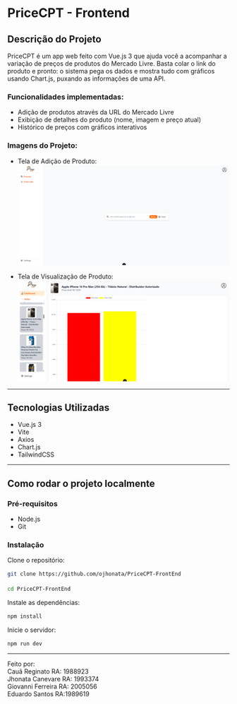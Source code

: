# PriceCPT - Frontend

## Descrição do Projeto

PriceCPT é um app web feito com Vue.js 3 que ajuda você a acompanhar a variação de preços de produtos do Mercado Livre.
Basta colar o link do produto e pronto: o sistema pega os dados e mostra tudo com gráficos usando Chart.js, puxando as informações de uma API.

### Funcionalidades implementadas:

- Adição de produtos através da URL do Mercado Livre
- Exibição de detalhes do produto (nome, imagem e preço atual)
- Histórico de preços com gráficos interativos

### Imagens do Projeto:

- Tela de Adição de Produto:  
![Adicionar Produto](./src/assets/screenshot/adicionar-produto.png)

- Tela de Visualização de Produto:  
![Visualizar Produto](./src/assets/screenshot/visualizar-produto.png)


---

## Tecnologias Utilizadas

- Vue.js 3
- Vite
- Axios
- Chart.js
- TailwindCSS

---

## Como rodar o projeto localmente

### Pré-requisitos

- Node.js
- Git

### Instalação

Clone o repositório:

```bash
git clone https://github.com/ojhonata/PriceCPT-FrontEnd

cd PriceCPT-FrontEnd
```
Instale as dependências:
```sh
npm install
```
Inicie o servidor:
```sh
npm run dev
```

---

Feito por: <br>
Cauã Reginato RA: 1988923  <br>
Jhonata Canevare RA: 1993374 <br>
Giovanni Ferreira RA: 2005056 <br>
Eduardo Santos RA:1989619